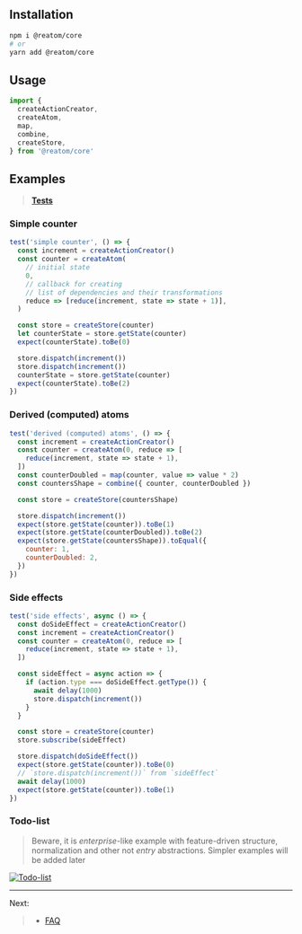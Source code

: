 ## Installation

```sh
npm i @reatom/core
# or
yarn add @reatom/core
```

## Usage

```javascript
import {
  createActionCreator,
  createAtom,
  map,
  combine,
  createStore,
} from '@reatom/core'
```

## Examples

> **[Tests](src/__tests__/examples/counter.ts)**

### Simple counter

```js
test('simple counter', () => {
  const increment = createActionCreator()
  const counter = createAtom(
    // initial state
    0,
    // callback for creating
    // list of dependencies and their transformations
    reduce => [reduce(increment, state => state + 1)],
  )

  const store = createStore(counter)
  let counterState = store.getState(counter)
  expect(counterState).toBe(0)

  store.dispatch(increment())
  store.dispatch(increment())
  counterState = store.getState(counter)
  expect(counterState).toBe(2)
})
```

### Derived (computed) atoms

```js
test('derived (computed) atoms', () => {
  const increment = createActionCreator()
  const counter = createAtom(0, reduce => [
    reduce(increment, state => state + 1),
  ])
  const counterDoubled = map(counter, value => value * 2)
  const countersShape = combine({ counter, counterDoubled })

  const store = createStore(countersShape)

  store.dispatch(increment())
  expect(store.getState(counter)).toBe(1)
  expect(store.getState(counterDoubled)).toBe(2)
  expect(store.getState(countersShape)).toEqual({
    counter: 1,
    counterDoubled: 2,
  })
})
```

### Side effects

```js
test('side effects', async () => {
  const doSideEffect = createActionCreator()
  const increment = createActionCreator()
  const counter = createAtom(0, reduce => [
    reduce(increment, state => state + 1),
  ])

  const sideEffect = async action => {
    if (action.type === doSideEffect.getType()) {
      await delay(1000)
      store.dispatch(increment())
    }
  }

  const store = createStore(counter)
  store.subscribe(sideEffect)

  store.dispatch(doSideEffect())
  expect(store.getState(counter)).toBe(0)
  // `store.dispatch(increment())` from `sideEffect`
  await delay(1000)
  expect(store.getState(counter)).toBe(1)
})
```

### Todo-list

> Beware, it is _enterprise_-like example with feature-driven structure, normalization and other not _entry_ abstractions. Simpler examples will be added later

[![Todo-list](https://codesandbox.io/static/img/play-codesandbox.svg)](https://codesandbox.io/s/reatom-todo-app-fikvf)

---

Next:

> - <a href="https://artalar.github.io/reatom/#/faq">FAQ</a>